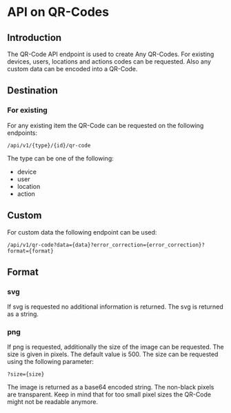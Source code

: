 # API on QR-Codes

## Introduction

The QR-Code API endpoint is used to create Any QR-Codes. For existing devices, users, locations and actions codes 
can be requested. Also any custom data can be encoded into a QR-Code.

## Destination

### For existing

For any existing item the QR-Code can be requested on the following endpoints:

`/api/v1/{type}/{id}/qr-code`

The type can be one of the following:
- device
- user
- location
- action

## Custom

For custom data the following endpoint can be used:

`/api/v1/qr-code?data={data}?error_correction={error_correction}?format={format}`

## Format

### svg

If svg is requested no additional information is returned. The svg is returned as a string.

### png

If png is requested, additionally the size of the image can be requested. The size is given in pixels. The default 
value is 500. The size can be requested using the following parameter:

`?size={size}`


<tip>
The image is returned as a base64 encoded string. The non-black pixels are transparent. Keep in mind that for too 
small pixel sizes the QR-Code might not be readable anymore.
</tip>
